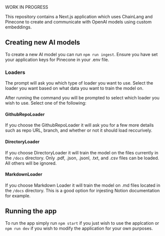 WORK IN PROGRESS

This repository contains a Next.js application which uses ChainLang and Pinecone to create and communicate with OpenAI models using custom embeddings.

## Creating new AI models

To create a new AI model you can run `npm run ingest`. Ensure you have set your application keys for Pinecone in your .env file.

### Loaders

The prompt will ask you which type of loader you want to use. Select the loader you want based on what data you want to train the model on.

After running the command you will be prompted to select which loader you wish to use. Select one of the following:

#### GithubRepoLoader

If you choose the GithubRepoLoader it will ask you for a few more details such as repo URL, branch, and whether or not it should load reccurively.

#### DirectoryLoader

If you choose DirectoryLoader it will train the model on the files currently in the `/docs` directory. Only .pdf, .json, .jsonl, .txt, and .csv files can be loaded. All others will be ignored.

#### MarkdownLoader

If you choose Markdown Loader it will train the model on .md files located in the `/docs` directory. This is a good option for injesting Notion documentation for example.

## Running the app

To run the app simply run `npm start` if you just wish to use the applcation or `npm run dev` if you wish to modify the application for your own purposes.

